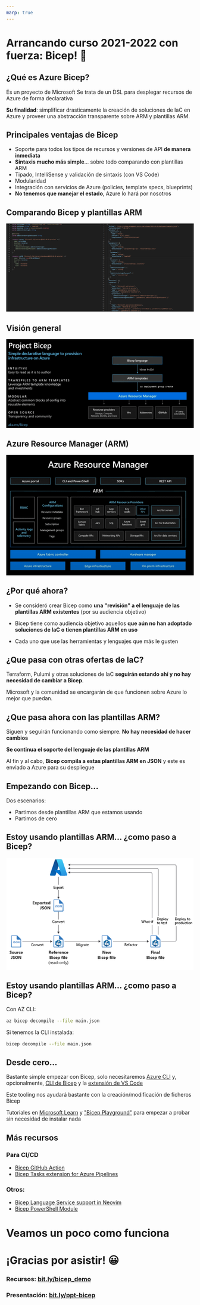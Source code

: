 ```yaml
---
marp: true
---
```


<!--
theme: default
headingDivider: 2 
paginate: false
-->

<!--
_class:
 - lead
 - invert
-->

# Arrancando curso 2021-2022 con fuerza: Bicep! 💪
<!-- _footer: Raúl Piracés (Software Engineer @ Plain Concepts) -->

<style scoped>
footer {
  font-size: x-large;
}
</style>


## ¿Qué es Azure Bicep?

Es un proyecto de Microsoft
Se trata de un DSL para desplegar recursos de Azure de forma declarativa

**Su finalidad**: simplificar drasticamente la creación de soluciones de IaC en Azure y proveer una abstracción transparente sobre ARM y plantillas ARM.

## Principales ventajas de Bicep

- Soporte para todos los tipos de recursos y versiones de API **de manera inmediata**
- **Sintaxis mucho más simple**... sobre todo comparando con plantillas ARM
- Tipado, IntelliSense y validación de sintaxis (con VS Code)
- Modularidad
- Integración con servicios de Azure (policies, template specs, blueprints)
- **No tenemos que manejar el estado**, Azure lo hará por nosotros

## Comparando Bicep y plantillas ARM
<!--
_backgroundColor: #1e1e1e
_color: white
-->
![Visión general de Bicep](images/compare.png)

## Visión general
<!--
_backgroundColor: black
_color: white
-->
<style scoped>
img[alt~="center"] {
  display: block;
  margin: 0 auto;
}
</style>
![w:900 center](images/microsoft-bicep.png)

## Azure Resource Manager (ARM)
<!--
_backgroundColor: black
_color: white
-->
<style scoped>
img[alt~="center"] {
  display: block;
  margin: 0 auto;
}
</style>
![w:900 center](images/arm-overview.png)

## ¿Por qué ahora? 

- Se consideró crear Bicep como **una "revisión" a el lenguaje de las plantillas ARM existentes** (por su audiencia objetivo)

- Bicep tiene como audiencia objetivo aquellos **que aún no han adoptado soluciones de IaC o tienen plantillas ARM en uso**

- Cada uno que use las herramientas y lenguajes que más le gusten

## ¿Que pasa con otras ofertas de IaC?

Terraform, Pulumi y otras soluciones de IaC **seguirán estando ahí y no hay necesidad de cambiar a Bicep**. 

Microsoft y la comunidad se encargarán de que funcionen sobre Azure lo mejor que puedan.

## ¿Que pasa ahora con las plantillas ARM?

Siguen y seguirán funcionando como siempre. **No hay necesidad de hacer cambios**

**Se continua el soporte del lenguaje de las plantillas ARM**

Al fin y al cabo, **Bicep compila a estas plantillas ARM en JSON** y este es enviado a Azure para su despliegue

## Empezando con Bicep...

Dos escenarios:
- Partimos desde plantillas ARM que estamos usando
- Partimos de cero

## Estoy usando plantillas ARM... ¿como paso a Bicep?

<style scoped>
img[alt~="center"] {
  display: block;
  margin: 0 auto;
}
</style>

![w:800 center](images/migrate-bicep.png)

## Estoy usando plantillas ARM... ¿como paso a Bicep?

Con AZ CLI:
```bash
az bicep decompile --file main.json
```
Si tenemos la CLI instalada:
```bash
bicep decompile --file main.json
```

## Desde cero...

Bastante simple empezar con Bicep, solo necesitaremos [Azure CLI](https://docs.microsoft.com/en-us/cli/azure/install-azure-cli#install) y, opcionalmente, [CLI de Bicep](https://docs.microsoft.com/en-us/azure/azure-resource-manager/bicep/install#install-manually) y la [extensión de VS Code](https://marketplace.visualstudio.com/items?itemName=ms-azuretools.vscode-bicep)

Este tooling nos ayudará bastante con la creación/modificación de ficheros Bicep

Tutoriales en [Microsoft Learn](https://docs.microsoft.com/en-us/azure/azure-resource-manager/bicep/learn-bicep) y ["Bicep Playground"](https://aka.ms/bicepdemo) para empezar a probar sin necesidad de instalar nada

## Más recursos

### Para CI/CD

- [Bicep GitHub Action](https://github.com/marketplace/actions/bicep-build)
- [Bicep Tasks extension for Azure Pipelines](https://marketplace.visualstudio.com/items?itemName=piraces.bicep-tasks)

### Otros:

- [Bicep Language Service support in Neovim](https://github.com/Azure/bicep/issues/1141#issuecomment-749372637)
- [Bicep PowerShell Module](https://github.com/PSBicep/PSBicep)

# Veamos un poco como funciona

# ¡Gracias por asistir! 😀

### Recursos: [bit.ly/bicep_demo](https://bit.ly/bicep_demo)
### Presentación: [bit.ly/ppt-bicep](https://bit.ly/ppt-bicep)
<!--
_class:
 - lead
 - invert
-->
